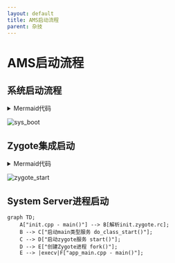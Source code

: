 ```yaml
---
layout: default
title: AMS启动流程
parent: 杂技
---
```


# AMS启动流程

## 系统启动流程

<details>
  <summary>Mermaid代码</summary>
  <pre>
  <blockcode>
    graph TD;
    style A fill:#fff
    style F fill:#5befb9
    A(Boot Loader) --> B(Kernel);
    B --> C("init(pid=1)");
    C --> D(Zygote/Android Runtime);
    D --> E(System Server);
    E --> F(Apps);
  </blockcode>
  </pre>
</details>


![sys_boot]({{site.baseurl}}/assets/images/sys_boot.svg)

## Zygote集成启动

<details>
  <summary>Mermaid代码</summary>
  <pre>
  <blockcode>
    graph TD;
    A["init.cpp - main()"] --> B[解析init.zygote.rc];
    B --> C["启动main类型服务 do_class_start()"];
    C --> D["启动zygote服务 start()"];
    D --> E["创建Zygote进程 fork()"];
    E --> |execv|F["app_main.cpp - main()"];
  </blockcode>
  </pre>
</details>

![zygote_start]({{site.baseurl}}/assets/images/zygote_start.svg)

## System Server进程启动

```mermaid
graph TD;
    A["init.cpp - main()"] --> B[解析init.zygote.rc];
    B --> C["启动main类型服务 do_class_start()"];
    C --> D["启动zygote服务 start()"];
    D --> E["创建Zygote进程 fork()"];
    E --> |execv|F["app_main.cpp - main()"];
```

